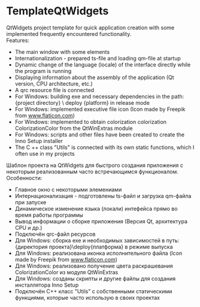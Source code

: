 # TemplateQtWidgets

QtWidgets project template for quick application creation with some implemented frequently encountered functionality. </br>
Features:
- The main window with some elements
- Internationalization - prepared ts-file and loading qm-file at startup
- Dynamic change of the language (locale) of the interface directly while the program is running
- Displaying information about the assembly of the application (Qt version, CPU architecture, etc.)
- A qrc resource file is connected
- For Windows: building exe and necessary dependencies in the path: {project directory} \ deploy {platform} in release mode
- For Windows: implemented executive file icon (Icon made by Freepik from www.flaticon.com)
- For Windows: implemented to obtain colorization colorization ColorizationColor from the QtWinExtras module
- For Windows: scripts and other files have been created to create the Inno Setup installer
- The C ++ class "Utils" is connected with its own static functions, which I often use in my projects

Шаблон проекта на QtWidgets для быстрого создания приложения с некоторым реализованным часто встречающимся функционалом.</br>
Особенности:
- Главное окно с некоторыми элемениами
- Интернационализация - подготовлены ts-файл и загрузка qm-файла при запуске
- Динамическое изменение языка (локали) интефейса прямо во время работы программы
- Вывод информации о сборке приложения (Версия Qt, архитектура CPU и др.)
- Подключён qrc-файл ресурсов
- Для Windows: сборка exe и необходимых зависимостей в путь: {директория проекта}\deploy{платформа} в режиме выпуска
- Для Windows: реализована иконка исполнительного файла (Icon made by Freepik from www.flaticon.com)
- Для Windows: реализовано получение цвета раскрашевания ColorizationColor из модуля QtWinExtras
- Для Windows: созданы скрипты и другие файлы для создания инсталлятора Inno Setup
- Подключён C++ класс "Utils" с собственными статическими функциями, которые часто использую в своих проектах
